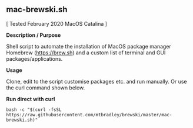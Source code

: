 ## mac-brewski.sh
[ Tested February 2020 MacOS Catalina ]

**Description / Purpose**

Shell script to automate the installation of MacOS package manager Homebrew (https://brew.sh) and a custom list of terminal and GUI packages/applications.

**Usage**

Clone, edit to the script customise packages etc. and run manually. Or use the curl command shown below.
    
**Run direct with curl**

`bash -c "$(curl -fsSL https://raw.githubusercontent.com/mtbradley/brewski/master/mac-brewski.sh)"`
